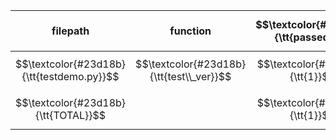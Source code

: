 |  filepath   | function | $$\textcolor{#23d18b}{\tt{passed}}$$ | SUBTOTAL |
| ----------- | -------- | --------------------------------: | -------: |
| $$\textcolor{#23d18b}{\tt{testdemo.py}}$$ | $$\textcolor{#23d18b}{\tt{test\\_ver}}$$ |   $$\textcolor{#23d18b}{\tt{1}}$$ | $$\textcolor{#23d18b}{\tt{1}}$$ |
| $$\textcolor{#23d18b}{\tt{TOTAL}}$$ |          |   $$\textcolor{#23d18b}{\tt{1}}$$ | $$\textcolor{#23d18b}{\tt{1}}$$ |
